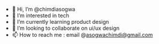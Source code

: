 - 👋 Hi, I’m @chimdiasogwa
- 👀 I’m interested in tech
- 🌱 I’m currently learning product design
- 💞️ I’m looking to collaborate on ui/ux design
- 📫 How to reach me : email @asogwachimdi@gmail.com

<!---
chimdiasogwa/chimdiasogwa is a ✨ special ✨ repository because its `README.md` (this file) appears on your GitHub profile.
You can click the Preview link to take a look at your changes.
--->
